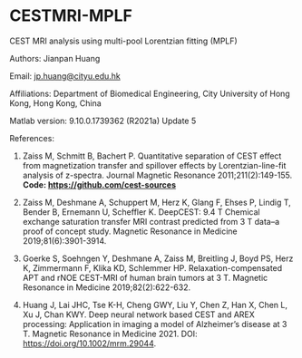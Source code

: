 # CESTMRI-MPLF

CEST MRI analysis using multi-pool Lorentzian fitting (MPLF)  

Authors: Jianpan Huang

Email: jp.huang@cityu.edu.hk

Affiliations: Department of Biomedical Engineering, City University of Hong Kong, Hong Kong, China

Matlab version: 9.10.0.1739362 (R2021a) Update 5

References: 

1. Zaiss M, Schmitt B, Bachert P. Quantitative separation of CEST effect from magnetization transfer and spillover effects by Lorentzian-line-fit analysis of z-spectra. Journal Magnetic Resonance 2011;211(2):149-155. **Code: https://github.com/cest-sources**

2. Zaiss M, Deshmane A, Schuppert M, Herz K, Glang F, Ehses P, Lindig T, Bender B, Ernemann U, Scheffler K. DeepCEST: 9.4 T Chemical exchange saturation transfer MRI contrast predicted from 3 T data–a proof of concept study. Magnetic Resonance in Medicine 2019;81(6):3901-3914.

3. Goerke S, Soehngen Y, Deshmane A, Zaiss M, Breitling J, Boyd PS, Herz K, Zimmermann F, Klika KD, Schlemmer HP. Relaxation-compensated APT and rNOE CEST-MRI of human brain tumors at 3 T. Magnetic Resonance in Medicine 2019;82(2):622-632.

4. Huang J, Lai JHC, Tse K-H, Cheng GWY, Liu Y, Chen Z, Han X, Chen L, Xu J, Chan KWY. Deep neural network based CEST and AREX processing: Application in imaging a model of Alzheimer’s disease at 3 T. Magnetic Resonance in Medicine 2021. DOI: https://doi.org/10.1002/mrm.29044.

